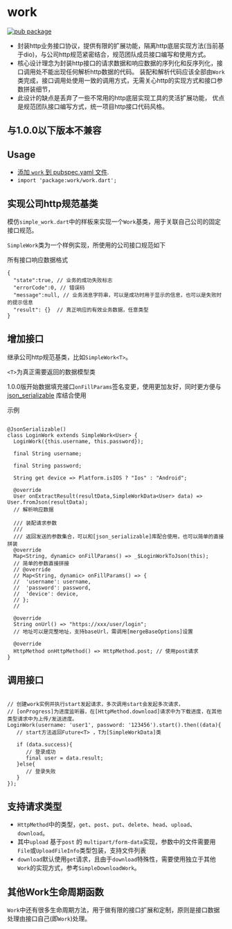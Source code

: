 # work

[![pub package](https://img.shields.io/pub/v/work.svg)](https://pub.dartlang.org/packages/work)

* 封装http业务接口协议，提供有限的扩展功能，隔离http底层实现方法(当前基于dio)，与公司http规范紧密结合，规范团队成员接口编写和使用方式。
* 核心设计理念为封装http接口的请求数据和响应数据的序列化和反序列化，接口调用处不能出现任何解析http数据的代码。
装配和解析代码应该全部由`Work`类完成，接口调用处使用一致的调用方式，无需关心http的实现方式和接口参数拼装细节，
* 此设计的缺点是丢弃了一些不常用的http底层实现工具的灵活扩展功能，
优点是规范团队接口编写方式，统一项目http接口代码风格。

## 与1.0.0以下版本不兼容

## Usage
* [添加 `work` 到 pubspec.yaml 文件](https://flutter.io/platform-plugins/).
* `import 'package:work/work.dart';`

## 实现公司http规范基类

模仿`simple_work.dart`中的样板来实现一个`Work`基类，用于关联自己公司的固定接口规范。

`SimpleWork`类为一个样例实现，所使用的公司接口规范如下

所有接口响应数据格式
```
{
  "state":true, // 业务的成功失败标志
  "errorCode":0, // 错误码
  "message":null, // 业务消息字符串，可以是成功时用于显示的信息，也可以是失败时的提示信息
  "result": {}  // 真正响应的有效业务数据，任意类型
}
```

## 增加接口

继承公司http规范基类，比如`SimpleWork<T>`。

`<T>`为真正需要返回的数据模型类

1.0.0版开始数据填充接口`onFillParams`签名变更，使用更加友好，同时更方便与[json_serializable](https://pub.dev/packages/json_serializable) 库结合使用

示例

```

@JsonSerializable()
class LoginWork extends SimpleWork<User> {
  LoginWork({this.username, this.password});
  
  final String username;
  
  final String password;

  String get device => Platform.isIOS ? "Ios" : "Android";
  
  @override
  User onExtractResult(resultData,SimpleWorkData<User> data) => User.fromJson(resultData);
  // 解析响应数据

  /// 装配请求参数
  /// 
  /// 返回发送的参数集合，可以和[json_serializable]库配合使用，也可以简单的直接拼装
  @override
  Map<String, dynamic> onFillParams() => _$LoginWorkToJson(this);
  // 简单的参数直接拼接
  // @override
  // Map<String, dynamic> onFillParams() => {
  //  'username': username,
  //  'password': password,
  //  'device': device,
  // };
  //

  @override
  String onUrl() => "https://xxx/user/login";
  // 地址可以是完整地址，支持baseUrl，需调用[mergeBaseOptions]设置

  @override
  HttpMethod onHttpMethod() => HttpMethod.post; // 使用post请求
}

```

## 调用接口

```

// 创建work实例并执行start发起请求，多次调用start会发起多次请求，
// [onProgress]为进度监听器，在[HttpMethod.download]请求中为下载进度，在其他类型请求中为上传/发送进度。
LoginWork(username: 'user1', password: '123456').start().then((data){
   // start方法返回Future<T> ，T为[SimpleWorkData]类

   if (data.success){
      // 登录成功
      final user = data.result;
   }else{
      // 登录失败
   }
});

```

## 支持请求类型

* `HttpMethod`中的类型，`get`、`post`、`put`、`delete`、`head`、`upload`、`download`。
* 其中`upload` 基于`post` 的 `multipart/form-data`实现，参数中的文件需要用`File`或`UploadFileInfo`类型包装，支持文件列表
* `download`默认使用`get`请求，且由于`download`特殊性，需要使用独立于其他`Work`的实现方式，参考`SimpleDownloadWork`。

## 其他Work生命周期函数

`Work`中还有很多生命周期方法，用于做有限的接口扩展和定制，原则是接口数据处理由接口自己(即`Work`)处理。
